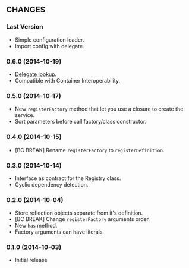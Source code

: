 ## CHANGES

### Last Version

  * Simple configuration loader.
  * Import config with delegate.

### 0.6.0 (2014-10-19)

  * [Delegate lookup](https://github.com/container-interop/container-interop/blob/delegate-lookup/docs/Delegate-lookup.md).
  * Compatible with Container Interoperability.

### 0.5.0 (2014-10-17)

  * New `registerFactory` method that let you use a closure to create
    the service.
  * Sort parameters before call factory/class constructor.

### 0.4.0 (2014-10-15)

  * [BC BREAK] Rename `registerFactory` to `registerDefinition`.

### 0.3.0 (2014-10-14)

  * Interface as contract for the Registry class.
  * Cyclic dependency detection.

### 0.2.0 (2014-10-04)

  * Store reflection objects separate from it's definition.
  * [BC BREAK] Change `registerFactory` arguments order.
  * New `has` method.
  * Factory arguments can have literals.

### 0.1.0 (2014-10-03)

  * Initial release
